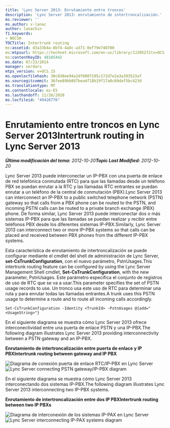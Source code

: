 ```yaml
---
title: 'Lync Server 2013: Enrutamiento entre troncos'
description: 'Lync Server 2013: enrutamiento de intertroncalización.'
ms.reviewer: ''
ms.author: v-lanac
author: lanachin
f1.keywords:
- NOCSH
TOCTitle: Intertrunk routing
ms:assetid: d3a33b4a-8bf4-4a8c-a371-8ef79e740780
ms:mtpsurl: https://technet.microsoft.com/en-us/library/JJ205272(v=OCS.15)
ms:contentKeyID: 48185442
ms.date: 07/23/2014
manager: serdars
mtps_version: v=OCS.15
ms.openlocfilehash: 30c838ee94a2df0807195c172d7e2a3a393523af
ms.sourcegitcommit: 36fee89bb887bea4f18b19f17a8c69daf5bc423d
ms.translationtype: MT
ms.contentlocale: es-ES
ms.lasthandoff: 11/26/2020
ms.locfileid: "49426776"
---
```

# <a name="intertrunk-routing-in-lync-server-2013"></a><span data-ttu-id="71572-103">Enrutamiento entre troncos en Lync Server 2013</span><span class="sxs-lookup"><span data-stu-id="71572-103">Intertrunk routing in Lync Server 2013</span></span>

<div data-xmlns="http://www.w3.org/1999/xhtml">

<div class="topic" data-xmlns="http://www.w3.org/1999/xhtml" data-msxsl="urn:schemas-microsoft-com:xslt" data-cs="https://msdn.microsoft.com/">

<div data-asp="https://msdn2.microsoft.com/asp">



</div>

<div id="mainSection">

<div id="mainBody"><span data-ttu-id="71572-104">

<span> </span></span><span class="sxs-lookup"><span data-stu-id="71572-104">

<span> </span></span></span>

<span data-ttu-id="71572-105">_**Última modificación del tema:** 2012-10-20_</span><span class="sxs-lookup"><span data-stu-id="71572-105">_**Topic Last Modified:** 2012-10-20_</span></span>

<span data-ttu-id="71572-106">Lync Server 2013 puede interconectar un IP-PBX con una puerta de enlace de red telefónica conmutada (RTC) para que las llamadas desde un teléfono PBX se puedan enrutar a la RTC y las llamadas RTC entrantes se puedan enrutar a un teléfono de la central de conmutación (PBX).</span><span class="sxs-lookup"><span data-stu-id="71572-106">Lync Server 2013 can interconnect an IP-PBX to a public switched telephone network (PSTN) gateway so that calls from a PBX phone can be routed to the PSTN, and incoming PSTN calls can be routed to a private branch exchange (PBX) phone.</span></span> <span data-ttu-id="71572-107">De forma similar, Lync Server 2013 puede interconectar dos o más sistemas IP-PBX para que las llamadas se puedan realizar y recibir entre teléfonos PBX desde los diferentes sistemas IP-PBX.</span><span class="sxs-lookup"><span data-stu-id="71572-107">Similarly, Lync Server 2013 can interconnect two or more IP-PBX systems so that calls can be placed and received between PBX phones from the different IP-PBX systems.</span></span>

<span data-ttu-id="71572-108">Esta característica de enrutamiento de intertroncalización se puede configurar mediante el cmdlet del shell de administración de Lync Server, **set-CsTrunkConfiguration**, con el nuevo parámetro, PstnUsages.</span><span class="sxs-lookup"><span data-stu-id="71572-108">This intertrunk routing feature can be configured by using the Lync Server Management Shell cmdlet, **Set-CsTrunkConfiguration**, with the new parameter, PstnUsages.</span></span> <span data-ttu-id="71572-109">Este parámetro especifica el conjunto de registros de uso de RTC que se va a usar.</span><span class="sxs-lookup"><span data-stu-id="71572-109">This parameter specifies the set of PSTN usage records to use.</span></span> <span data-ttu-id="71572-110">Un tronco usa este uso de RTC para determinar una ruta y para enrutar todas las llamadas entrantes.</span><span class="sxs-lookup"><span data-stu-id="71572-110">A trunk uses this PSTN usage to determine a route and to route all incoming calls accordingly.</span></span>

    Set-CsTrunkConfiguration -Identity <TrunkId> -PstnUsages @{add="<UsageString>"}

<span data-ttu-id="71572-111">En el siguiente diagrama se muestra cómo Lync Server 2013 ofrece interconectividad entre una puerta de enlace PSTN y una IP-PBX.</span><span class="sxs-lookup"><span data-stu-id="71572-111">The following diagram illustrates Lync Server 2013 providing interconnectivity between a PSTN gateway and an IP-PBX.</span></span>

<span data-ttu-id="71572-112">**Enrutamiento de intertroncalización entre puerta de enlace y IP PBX**</span><span class="sxs-lookup"><span data-stu-id="71572-112">**Intertrunk routing between gateway and IP PBX**</span></span>

<span data-ttu-id="71572-113">![Diagrama de conexión puerta de enlace RTC/IP-PBX en Lync Server](images/JJ721940.cc3858ca-2ee3-4d51-8a51-db078366b50b(OCS.15).jpg "Diagrama de conexión puerta de enlace RTC/IP-PBX en Lync Server")</span><span class="sxs-lookup"><span data-stu-id="71572-113">![Lync Server connecting PSTN gateway/IP-PBX diagram](images/JJ721940.cc3858ca-2ee3-4d51-8a51-db078366b50b(OCS.15).jpg "Lync Server connecting PSTN gateway/IP-PBX diagram")</span></span>

<span data-ttu-id="71572-114">En el siguiente diagrama se muestra cómo Lync Server 2013 interconectando dos sistemas IP-PBX.</span><span class="sxs-lookup"><span data-stu-id="71572-114">The following diagram illustrates Lync Server 2013 interconnecting two IP-PBX systems.</span></span>

<span data-ttu-id="71572-115">**Enrutamiento de intertroncalización entre dos IP PBX**</span><span class="sxs-lookup"><span data-stu-id="71572-115">**Intertrunk routing between two IP PBXs**</span></span>

<span data-ttu-id="71572-116">![Diagrama de interconexión de los sistemas IP-PAX en Lync Server](images/JJ721940.6ba18ec9-df70-498a-9cf7-7fc41e5ec432(OCS.15).jpg "Diagrama de interconexión de los sistemas IP-PAX en Lync Server")</span><span class="sxs-lookup"><span data-stu-id="71572-116">![Lync Server interconnecting IP-PAX systems diagram](images/JJ721940.6ba18ec9-df70-498a-9cf7-7fc41e5ec432(OCS.15).jpg "Lync Server interconnecting IP-PAX systems diagram")</span></span>

<span data-ttu-id="71572-117"></div>

<span> </span>

</div>

</div>

</span><span class="sxs-lookup"><span data-stu-id="71572-117"></div>

<span> </span>

</div>

</div>

</span></span></div>

